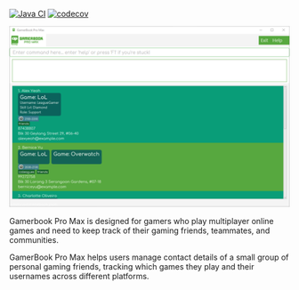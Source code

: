 [![Java CI](https://github.com/AY2425S1-CS2103T-T12-4/tp/actions/workflows/gradle.yml/badge.svg)](https://github.com/AY2425S1-CS2103T-T12-4/tp/actions/workflows/gradle.yml)
[![codecov](https://codecov.io/gh/AY2425S1-CS2103T-T12-4/tp/graph/badge.svg?token=2P5CWTLNGM)](https://app.codecov.io/gh/AY2425S1-CS2103T-T12-4/tp)

![Ui](docs/images/Ui.png)

Gamerbook Pro Max is designed for gamers who play multiplayer online games and need to keep track of their gaming friends, 
teammates, and communities.

GamerBook Pro Max helps users manage contact details of a small group of personal gaming friends, tracking which games they play and their usernames across different platforms.

